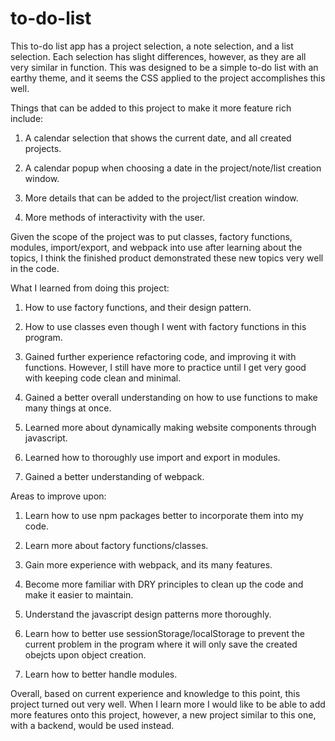 # to-do-list
This to-do list app has a project selection, a note selection, and a list selection. Each selection has slight differences, however, as they are all very similar in function. This was designed to be a simple to-do list with an earthy theme, and it seems the CSS applied to the project accomplishes this well. 


Things that can be added to this project to make it more feature rich include: 

  1. A calendar selection that shows the current date, and all created projects.

  2. A calendar popup when choosing a date in the project/note/list creation window.

  3. More details that can be added to the project/list creation window.

  4. More methods of interactivity with the user.

Given the scope of the project was to put classes, factory functions, modules, import/export, and webpack into use after learning about the topics, I think the finished product demonstrated these new topics very well in the code.

What I learned from doing this project: 

  1. How to use factory functions, and their design pattern.

  2. How to use classes even though I went with factory functions in this program.

  3. Gained further experience refactoring code, and improving it with functions. However, I still have more to practice until I get very good with keeping code clean and minimal.

  4. Gained a better overall understanding on how to use functions to make many things at once.

  5. Learned more about dynamically making website components through javascript.

  6. Learned how to thoroughly use import and export in modules.

  7. Gained a better understanding of webpack.

Areas to improve upon:

  1. Learn how to use npm packages better to incorporate them into my code.

  2. Learn more about factory functions/classes.

  3. Gain more experience with webpack, and its many features.

  4. Become more familiar with DRY principles to clean up the code and make it easier to maintain.

  5. Understand the javascript design patterns more thoroughly.

  6. Learn how to better use sessionStorage/localStorage to prevent the current problem in the program where it will only save the created obejcts upon object creation.

  7. Learn how to better handle modules.

Overall, based on current experience and knowledge to this point, this project turned out very well. When I learn more I would like to be able to add more features onto this project, however, a new project similar to this one, with a backend, would be used instead. 

